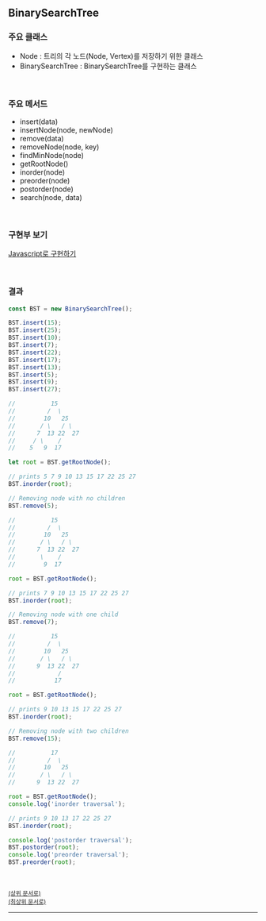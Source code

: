 ## BinarySearchTree
### 주요 클래스
- Node : 트리의 각 노드(Node, Vertex)를 저장하기 위한 클래스
- BinarySearchTree : BinarySearchTree를 구현하는 클래스

<br>

### 주요 메서드
- insert(data)
- insertNode(node, newNode)
- remove(data)
- removeNode(node, key)
- findMinNode(node)
- getRootNode()
- inorder(node)
- preorder(node)
- postorder(node)
- search(node, data)

<br>

### 구현부 보기
[Javascript로 구현하기](https://github.com/InSeong-So/IT-Note/blob/master/chapter07-%EC%9E%90%EB%A3%8C%EA%B5%AC%EC%A1%B0%EC%99%80_%EC%95%8C%EA%B3%A0%EB%A6%AC%EC%A6%98/implement/BinarySearchTree/BinarySearchTree.js)

<br>

### 결과
```js
const BST = new BinarySearchTree();

BST.insert(15);
BST.insert(25);
BST.insert(10);
BST.insert(7);
BST.insert(22);
BST.insert(17);
BST.insert(13);
BST.insert(5);
BST.insert(9);
BST.insert(27);

//          15
//         /  \
//        10   25
//       / \   / \
//      7  13 22  27
//     / \    /
//    5   9  17

let root = BST.getRootNode();

// prints 5 7 9 10 13 15 17 22 25 27
BST.inorder(root);

// Removing node with no children
BST.remove(5);

//          15
//         /  \
//        10   25
//       / \   / \
//      7  13 22  27
//       \    /
//        9  17

root = BST.getRootNode();

// prints 7 9 10 13 15 17 22 25 27
BST.inorder(root);

// Removing node with one child
BST.remove(7);

//          15
//         /  \
//        10   25
//       / \   / \
//      9  13 22  27
//            /
//           17

root = BST.getRootNode();

// prints 9 10 13 15 17 22 25 27
BST.inorder(root);

// Removing node with two children
BST.remove(15);

//          17
//         /  \
//        10   25
//       / \   / \
//      9  13 22  27

root = BST.getRootNode();
console.log('inorder traversal');

// prints 9 10 13 17 22 25 27
BST.inorder(root);

console.log('postorder traversal');
BST.postorder(root);
console.log('preorder traversal');
BST.preorder(root);
```

<br>

<sup>[(상위 문서로)](https://github.com/InSeong-So/IT-Note/tree/master/chapter07-%EC%9E%90%EB%A3%8C%EA%B5%AC%EC%A1%B0%EC%99%80_%EC%95%8C%EA%B3%A0%EB%A6%AC%EC%A6%98#%EC%9E%90%EB%A3%8C%EA%B5%AC%EC%A1%B0%EC%99%80-%EC%95%8C%EA%B3%A0%EB%A6%AC%EC%A6%98)</sup>
<br>
<sup>[(최상위 문서로)](https://github.com/InSeong-So/IT-Note)</sup>

<hr>
<br>